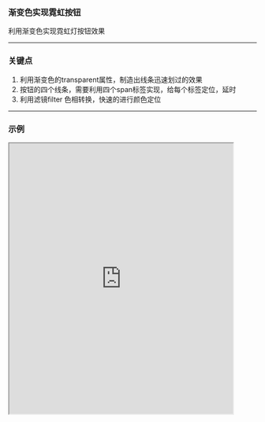 ### 渐变色实现霓虹按钮

利用渐变色实现霓虹灯按钮效果

---

### 关键点
1. 利用渐变色的transparent属性，制造出线条迅速划过的效果
2. 按钮的四个线条，需要利用四个span标签实现，给每个标签定位，延时
3. 利用滤镜filter 色相转换，快速的进行颜色定位

---

### 示例
<iframe width="90%" height="550" allowfullscreen="allowfullscreen" src="https://codepen.io/superwtt/embed/eYZpNOY?height=450&theme-id=default&default-tab=result"></iframe>